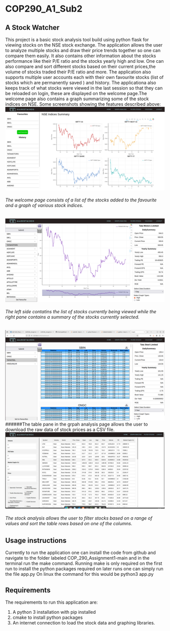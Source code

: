 # COP290_A1_Sub2
## A Stock Watcher
This project is a basic stock analysis tool build using python flask for viewing stocks on the NSE stock exchange. The application allows the user to analyze multiple stocks and draw their price trends together so one can compare them easily. 
It also contains other information about the stocks performance like their P/E ratio and the stocks yearly high and low. One can also compare and sort different stocks based on their current prices,the volume of stocks traded their P/E ratio and more. 
The application also supports multiple user accounts each with their own favourite stocks (list of stocks which are permanently saved ) and history. 
The applicationa also keeps track of what stocks were viewed in the last session so that they can be reloaded on login, these are displayed on the welcome page.The welcome page also contains a  graph summarizing some of the stock indices on NSE.
Some screenshots showing the features described above:
![Couldn't load image](./COP_290_Assignment1-main/Screenshot/WelcomePage.png)
###### The welcome page consists of a list of the stocks added to the favourite and a graph of various stock indices.
![Couldn't load image](./COP_290_Assignment1-main/Screenshot/GraphPage.png)
###### The left side contatins the list of stocks currently being viewed while the right pane contains a summary of the stocks currently selected.
![Couldn't load image](./COP_290_Assignment1-main/Screenshot/StockWatcherTableNew.png)
######The table pane in the grpah analysis page allows the user to download the raw data of stock prices as a CSV file.
![Couldn't load image](./COP_290_Assignment1-main/Screenshot/StockWatcherFilter.jpeg)
###### The stock analysis allows the user to filter stocks based on a range of values and sort the table rows based on one of the columns. 

## Usage instructions
Currently to run the application one can install the code from github and navigate to the folder labeled COP_290_Assignment1-main and in the terminal run the make command. 
Running make is only required on the first run to install the python packages required on later runs one can simply run the file app.py
On linux the command for this would be 
python3 app.py

## Requirements
The requirements to run this application are:
1. A python 3 installation with pip installed
2. cmake to install python packages
3. An internet connection to load the stock data and graphing libraries.
